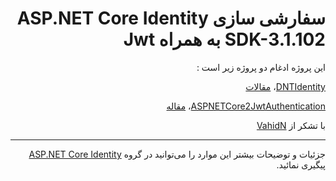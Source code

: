 ﻿<div dir="rtl">

سفارشی سازی ASP.NET Core Identity SDK-3.1.102 به همراه Jwt
=======


این پروژه ادغام دو پروژه زیر است :

 [DNTIdentity](https://github.com/VahidN/DNTIdentity)، [مقالات](https://www.dotnettips.info/learningpaths/details/46)
 
 [ASPNETCore2JwtAuthentication](https://github.com/VahidN/ASPNETCore2JwtAuthentication)، [مقاله](https://www.dotnettips.info/post/2736/%d8%a7%d8%b9%d8%aa%d8%a8%d8%a7%d8%b1%d8%b3%d9%86%d8%ac%db%8c-%d9%85%d8%a8%d8%aa%d9%86%db%8c-%d8%a8%d8%b1-jwt-%d8%af%d8%b1-asp-net-core-2-0-%d8%a8%d8%af%d9%88%d9%86-%d8%a7%d8%b3%d8%aa%d9%81%d8%a7%d8%af%d9%87-%d8%a7%d8%b2-%d8%b3%db%8c%d8%b3%d8%aa%d9%85-identity)
 
 
 با تشکر از [VahidN](https://github.com/VahidN/)

------------------------------------------------------------------------------------------------------


جزئیات و توضیحات بیشتر این موارد را می‌توانید در گروه [ASP.NET Core Identity](http://www.dotnettips.info/search/label/asp.net%20core%20identity) پیگیری نمائید.
